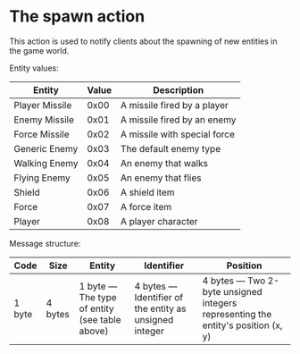 # The spawn action

This action is used to notify clients about the spawning of new entities in the game world.

Entity values:

| Entity         | Value | Description                  |
|----------------|-------|------------------------------|
| Player Missile | 0x00  | A missile fired by a player  |
| Enemy Missile  | 0x01  | A missile fired by an enemy  |
| Force Missile  | 0x02  | A missile with special force |
| Generic Enemy  | 0x03  | The default enemy type       |
| Walking Enemy  | 0x04  | An enemy that walks          |
| Flying Enemy   | 0x05  | An enemy that flies          |
| Shield         | 0x06  | A shield item                |
| Force          | 0x07  | A force item                 |
| Player         | 0x08  | A player character           |

Message structure:

| Code   | Size    | Entity                                        | Identifier                                              | Position                                                                         |
|--------|---------|-----------------------------------------------|---------------------------------------------------------|----------------------------------------------------------------------------------|
| 1 byte | 4 bytes | 1 byte — The type of entity (see table above) | 4 bytes — Identifier of the entity as unsigned integer  | 4 bytes — Two 2-byte unsigned integers representing the entity's position (x, y) |
